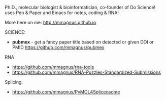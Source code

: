 Ph.D., molecular biologist & bioinformatician, co-founder of Do Science! uses Pen & Paper and Emacs for notes, coding & RNA!

More here on me: http://mmagnus.github.io

SCIENCE:
- **pubmex** - get a fancy paper title based on detected or given DOI or PMID https://github.com/mmagnus/pubmex

RNA
- https://github.com/mmagnus/rna-tools
- https://github.com/mmagnus/RNA-Puzzles-Standardized-Submissions

Splicing:
- https://github.com/mmagnus/PyMOL4Spliceosome

<!--
**mmagnus/mmagnus** is a ✨ _special_ ✨ repository because its `README.md` (this file) appears on your GitHub profile.

Here are some ideas to get you started:

- 🔭 I’m currently working on ...
- 🌱 I’m currently learning ...
- 👯 I’m looking to collaborate on ...
- 🤔 I’m looking for help with ...
- 💬 Ask me about ...
- 📫 How to reach me: ...
- 😄 Pronouns: ...
- ⚡ Fun fact: ...
-->
